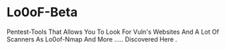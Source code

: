 # Lo0oF-Beta
Pentest-Tools That Allows You To Look For Vuln's Websites And A Lot Of Scanners As Lo0of-Nmap And More ..... Discovered Here .
